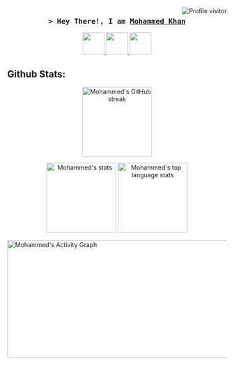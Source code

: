
<a href="#">
  <img align="right" src="https://komarev.com/ghpvc/?username=mehmedx7&label=Visitors&color=0e75b6&style=flat" alt="Profile visitor" />
</a>


<!-- Intro  -->
<h3 align="center">
        <samp>&gt; Hey There!, I am
                <b><a target="_blank" href="https://mohammedkhan.netlify.app/">Mohammed Khan</a></b>
        </samp>
</h3>

<p align="center">
  <a href="https://www.linkedin.com/in/mehmedx7">
    <img src="https://img.icons8.com/?size=100&id=13930&format=png&color=000000" width="50"/>
  </a>
  <a href="mailto:mehmedkhan16@gmail.com">
    <img src="https://img.icons8.com/?size=100&id=P7UIlhbpWzZm&format=png&color=000000" width="50"/>
  </a>
  <a href="https://mohammedkhan.netlify.app">
    <img src="https://img.icons8.com/?size=100&id=naDnVpQ3BNkR&format=png&color=000000" width="50"/>
  </a>
</p>

## Github Stats:
<p align="center">
  <a href="#">
    <img height = "160" src="https://github-readme-streak-stats.herokuapp.com/?user=mehmedx7&theme=radical&border=7F3FBF&background=0D1117" alt="Mohammed's GitHub streak"/>
  </a>
</p>
<p align="center">
    <img height="160" src="https://github-readme-stats.vercel.app/api?username=mehmedx7&count_private=true&include_all_commits=true&theme=tokyonight" alt="Mohammed's stats" />
    <img height="160" src="https://github-readme-stats.vercel.app/api/top-langs/?username=mehmedx7&layout=compact&theme=tokyonight" alt="Mohammed's top language stats" />
</p>

<a href="https://github.com/mehmedx7"><img  height="270" width="1050" alt="Mohammed's Activity Graph" src="https://github-readme-activity-graph.vercel.app/graph?username=mehmedx7&bg_color=0d1117&color=dde9e5&line=52d4ff&point=ff006f&area=true&hide_border=true"/></a>

